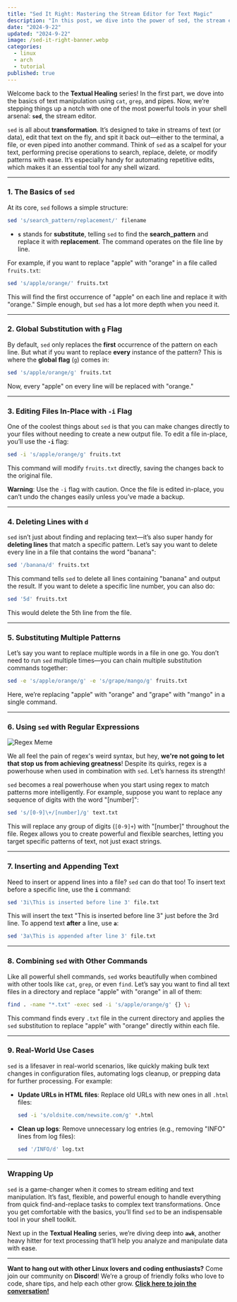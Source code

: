 ```yaml
---
title: "Sed It Right: Mastering the Stream Editor for Text Magic"
description: "In this post, we dive into the power of sed, the stream editor that makes text manipulation fast and efficient. From simple find-and-replace tasks to powerful regex transformations, sed can handle it all."
date: "2024-9-22"
updated: "2024-9-22"
image: /sed-it-right-banner.webp
categories:
  - linux
  - arch
  - tutorial
published: true
---
```


Welcome back to the **Textual Healing** series! In the first part, we dove into the basics of text manipulation using `cat`, `grep`, and pipes. Now, we’re stepping things up a notch with one of the most powerful tools in your shell arsenal: **`sed`**, the stream editor.

`sed` is all about **transformation**. It’s designed to take in streams of text (or data), edit that text on the fly, and spit it back out—either to the terminal, a file, or even piped into another command. Think of `sed` as a scalpel for your text, performing precise operations to search, replace, delete, or modify patterns with ease. It’s especially handy for automating repetitive edits, which makes it an essential tool for any shell wizard.

---

### **1. The Basics of `sed`**

At its core, `sed` follows a simple structure:

```bash
sed 's/search_pattern/replacement/' filename
```

- **`s`** stands for **substitute**, telling `sed` to find the **search_pattern** and replace it with **replacement**. The command operates on the file line by line.

For example, if you want to replace "apple" with "orange" in a file called `fruits.txt`:

```bash
sed 's/apple/orange/' fruits.txt
```

This will find the first occurrence of "apple" on each line and replace it with "orange." Simple enough, but `sed` has a lot more depth when you need it.

---

### **2. Global Substitution with `g` Flag**

By default, `sed` only replaces the **first** occurrence of the pattern on each line. But what if you want to replace **every** instance of the pattern? This is where the **global flag** (`g`) comes in:

```bash
sed 's/apple/orange/g' fruits.txt
```

Now, every "apple" on every line will be replaced with "orange."

---

### **3. Editing Files In-Place with `-i` Flag**

One of the coolest things about `sed` is that you can make changes directly to your files without needing to create a new output file. To edit a file in-place, you’ll use the **`-i`** flag:

```bash
sed -i 's/apple/orange/g' fruits.txt
```

This command will modify `fruits.txt` directly, saving the changes back to the original file.

**Warning**: Use the `-i` flag with caution. Once the file is edited in-place, you can’t undo the changes easily unless you’ve made a backup.

---

### **4. Deleting Lines with `d`**

`sed` isn’t just about finding and replacing text—it’s also super handy for **deleting lines** that match a specific pattern. Let’s say you want to delete every line in a file that contains the word "banana":

```bash
sed '/banana/d' fruits.txt
```

This command tells `sed` to delete all lines containing "banana" and output the result. If you want to delete a specific line number, you can also do:

```bash
sed '5d' fruits.txt
```

This would delete the 5th line from the file.

---

### **5. Substituting Multiple Patterns**

Let’s say you want to replace multiple words in a file in one go. You don’t need to run `sed` multiple times—you can chain multiple substitution commands together:

```bash
sed -e 's/apple/orange/g' -e 's/grape/mango/g' fruits.txt
```

Here, we’re replacing "apple" with "orange" and "grape" with "mango" in a single command.

---

### **6. Using `sed` with Regular Expressions**

![Regex Meme](https://external-content.duckduckgo.com/iu/?u=https%3A%2F%2Fres.cloudinary.com%2Fpracticaldev%2Fimage%2Ffetch%2Fs--Y7UrCHfr--%2Fc_imagga_scale%2Cf_auto%2Cfl_progressive%2Ch_500%2Cq_auto%2Cw_1000%2Fhttps%3A%2F%2Fdev-to-uploads.s3.amazonaws.com%2Fi%2F3umga1qn8k7lwrr1ltw8.webp&f=1&nofb=1&ipt=f71e65d9c8a7f5d771acce4eed226b7ad3a4e2d57ea7dd8f384bff93d591c196&ipo=images)

We all feel the pain of regex's weird syntax, but hey, **we're not going to let that stop us from achieving greatness**! Despite its quirks, regex is a powerhouse when used in combination with `sed`. Let’s harness its strength!

`sed` becomes a real powerhouse when you start using regex to match patterns more intelligently. For example, suppose you want to replace any sequence of digits with the word "[number]":

```bash
sed 's/[0-9]\+/[number]/g' text.txt
```

This will replace any group of digits (`[0-9]+`) with "[number]" throughout the file. Regex allows you to create powerful and flexible searches, letting you target specific patterns of text, not just exact strings.

---

### **7. Inserting and Appending Text**

Need to insert or append lines into a file? `sed` can do that too! To insert text before a specific line, use the **`i`** command:

```bash
sed '3i\This is inserted before line 3' file.txt
```

This will insert the text "This is inserted before line 3" just before the 3rd line. To append text **after** a line, use **`a`**:

```bash
sed '3a\This is appended after line 3' file.txt
```

---

### **8. Combining `sed` with Other Commands**

Like all powerful shell commands, `sed` works beautifully when combined with other tools like `cat`, `grep`, or even `find`. Let’s say you want to find all text files in a directory and replace "apple" with "orange" in all of them:

```bash
find . -name "*.txt" -exec sed -i 's/apple/orange/g' {} \;
```

This command finds every `.txt` file in the current directory and applies the `sed` substitution to replace "apple" with "orange" directly within each file.

---

### **9. Real-World Use Cases**

`sed` is a lifesaver in real-world scenarios, like quickly making bulk text changes in configuration files, automating logs cleanup, or prepping data for further processing. For example:

- **Update URLs in HTML files**: Replace old URLs with new ones in all `.html` files:

  ```bash
  sed -i 's/oldsite.com/newsite.com/g' *.html
  ```

- **Clean up logs**: Remove unnecessary log entries (e.g., removing "INFO" lines from log files):

  ```bash
  sed '/INFO/d' log.txt
  ```

---

### **Wrapping Up**

`sed` is a game-changer when it comes to stream editing and text manipulation. It’s fast, flexible, and powerful enough to handle everything from quick find-and-replace tasks to complex text transformations. Once you get comfortable with the basics, you’ll find `sed` to be an indispensable tool in your shell toolkit.

Next up in the **Textual Healing** series, we’re diving deep into **`awk`**, another heavy hitter for text processing that’ll help you analyze and manipulate data with ease.

---

**Want to hang out with other Linux lovers and coding enthusiasts?** Come join our community on **Discord**! We’re a group of friendly folks who love to code, share tips, and help each other grow. **[Click here to join the conversation!](https://discord.gg/4PCy4Bz)**
